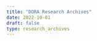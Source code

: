 ```yaml
---
title: "DORA Research Archives"
date: 2022-10-01
draft: false
type: research_archives
---
```


<!-- content defined in tempate /research_archives/section.html -->